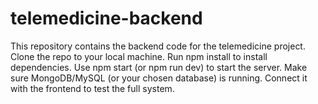 # telemedicine-backend
This repository contains the backend code for the telemedicine project.  Clone the repo to your local machine.  Run npm install to install dependencies.  Use npm start (or npm run dev) to start the server.  Make sure MongoDB/MySQL (or your chosen database) is running.  Connect it with the frontend to test the full system.
